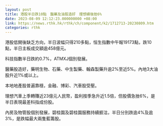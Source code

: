 ```yaml
---
layout: post
title: 港股半日跌10點　醫藥及油股造好　理想績後挫6%
date: 2023-08-09 12:12:23.000000000 +08:00
link: https://news.rthk.hk/rthk/ch/component/k2/1712713-20230809.htm
categories: rthk
---
```


港股低開後缺乏方向，半日波幅只得210多點，恒生指數中午報19173點，跌10點，半日主板成交額逾458億元。

科技指數半日跌約0.7%，ATMXJ個別發展。

醫藥股造好，藥明生物、石藥、中生製藥、翰森製藥升逾2%至近5%。內地3大油股升近1%或以上。

本地地產股普遍靠穩，金融、博彩、汽車股受壓。

理想汽車上季轉賺近23億元人民幣，盈利按季急升近1.5倍，但股價急挫6%，是半日表現最差科指成份股。

內房及物管股個別發展，碧桂園及碧桂園服務持續捱沽，半日分別跌逾4%及逾3%，是跌幅最大兩隻藍籌股。
